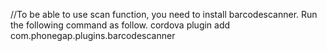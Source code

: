 //To be able to use scan function, you need to install barcodescanner. Run the following command as follow.
cordova plugin add com.phonegap.plugins.barcodescanner
